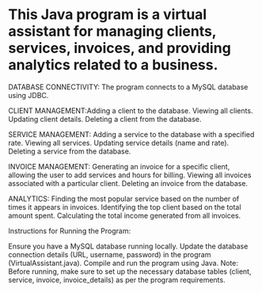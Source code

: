 # This Java program is a virtual assistant for managing clients, services, invoices, and providing analytics related to a business. #

DATABASE CONNECTIVITY: The program connects to a MySQL database using JDBC.

CLIENT MANAGEMENT:Adding a client to the database. Viewing all clients. Updating client details. Deleting a client from the database.

SERVICE MANAGEMENT: Adding a service to the database with a specified rate. Viewing all services. Updating service details (name and rate). Deleting a service from the database.

INVOICE MANAGEMENT: Generating an invoice for a specific client, allowing the user to add services and hours for billing. Viewing all invoices associated with a particular client. Deleting an invoice from the database.

ANALYTICS: Finding the most popular service based on the number of times it appears in invoices. Identifying the top client based on the total amount spent. Calculating the total income generated from all invoices.

Instructions for Running the Program:

Ensure you have a MySQL database running locally.
Update the database connection details (URL, username, password) in the program (VirtualAssistant.java).
Compile and run the program using Java.
Note: Before running, make sure to set up the necessary database tables (client, service, invoice, invoice_details) as per the program requirements.
